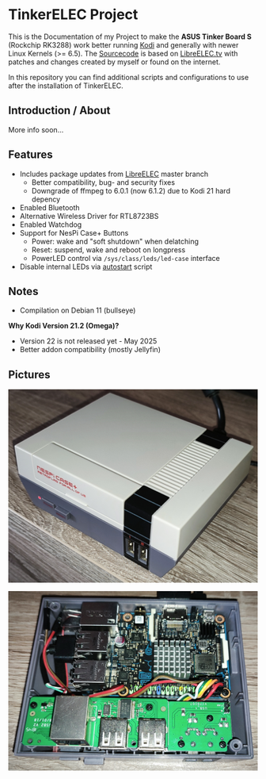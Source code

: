 # TinkerELEC Project

This is the Documentation of my Project to make the **ASUS Tinker Board S** (Rockchip RK3288) work better running [Kodi](https://kodi.tv) and generally with newer Linux Kernels (>= 6.5). The [Sourcecode](https://github.com/s7a7ic/TinkerELEC) is based on [LibreELEC.tv](https://github.com/LibreELEC/LibreELEC.tv) with patches and changes created by myself or found on the internet.

In this repository you can find additional scripts and configurations to use after the installation of TinkerELEC.

## Introduction / About

More info soon...

## Features

* Includes package updates from [LibreELEC](https://github.com/LibreELEC/LibreELEC.tv) master branch
  * Better compatibility, bug- and security fixes
  * Downgrade of ffmpeg to 6.0.1 (now 6.1.2) due to Kodi 21 hard depency
* Enabled Bluetooth
* Alternative Wireless Driver for RTL8723BS
* Enabled Watchdog
* Support for NesPi Case+ Buttons
  * Power: wake and "soft shutdown" when delatching
  * Reset: suspend, wake and reboot on longpress
  * PowerLED control via `/sys/class/leds/led-case` interface
* Disable internal LEDs via [autostart](scripts/autostart.sh) script

## Notes

* Compilation on Debian 11 (bullseye)

**Why Kodi Version 21.2 (Omega)?**
* Version 22 is not released yet - May 2025
* Better addon compatibility (mostly Jellyfin)

## Pictures

![NesPi Case+ 1](pictures/nespi_case_1.jpg)

![NesPi Case+ 1 open](pictures/nespi_case_1_open.jpg)
